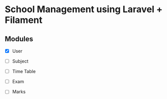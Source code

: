 # School Management using Laravel + Filament

## Modules

- [x] User
- [ ] Subject
- [ ] Time Table
- [ ] Exam
- [ ] Marks


